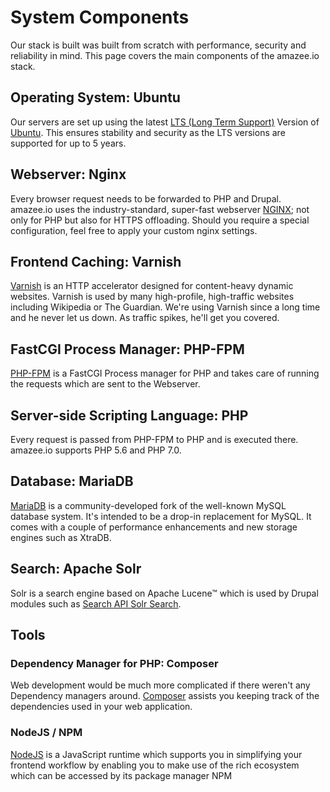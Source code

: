 # System Components

Our stack is built was built from scratch with performance, security and reliability in mind. This page covers the main components of the amazee.io stack.

<!-- toc -->

## Operating System: Ubuntu

Our servers are set up using the latest [LTS (Long Term Support)](https://wiki.ubuntu.com/LTS) Version of [Ubuntu](http://www.ubuntu.com/server). This ensures stability and security as the LTS versions are supported for up to 5 years.

## Webserver: Nginx

Every browser request needs to be forwarded to PHP and Drupal. amazee.io uses the industry-standard, super-fast webserver [NGINX](http://nginx.org/); not only for PHP but also for HTTPS offloading. Should you require a special configuration, feel free to apply your custom nginx settings.

## Frontend Caching: Varnish

[Varnish](https://www.varnish-cache.org/) is an HTTP accelerator designed for content-heavy dynamic websites. Varnish is used by many high-profile, high-traffic websites including Wikipedia or The Guardian. We're using Varnish since a long time and he never let us down. As traffic spikes, he'll get you covered.

## FastCGI Process Manager: PHP-FPM

[PHP-FPM](http://php-fpm.org/) is a FastCGI Process manager for PHP and takes care of running the requests which are sent to the Webserver.

## Server-side Scripting Language: PHP

Every request is passed from PHP-FPM to PHP and is executed there. amazee.io supports PHP 5.6 and PHP 7.0.

## Database: MariaDB

[MariaDB](https://mariadb.org/) is a community-developed fork of the well-known MySQL database system. It's intended to be a drop-in replacement for MySQL. It comes with a couple of performance enhancements and new storage engines such as XtraDB.

## Search: Apache Solr

Solr is a search engine based on Apache Lucene™ which is used by Drupal modules such as [Search API Solr Search](https://www.drupal.org/project/search_api_solr).

## Tools

### Dependency Manager for PHP: Composer

Web development would be much more complicated if there weren't any Dependency managers around. [Composer](https://getcomposer.org/) assists you keeping track of the dependencies used in your web application.

### NodeJS / NPM
[NodeJS](https://nodejs.org/en/) is a JavaScript runtime which supports you in simplifying your frontend workflow by enabling you to make use of the rich ecosystem which can be accessed by its package manager NPM
